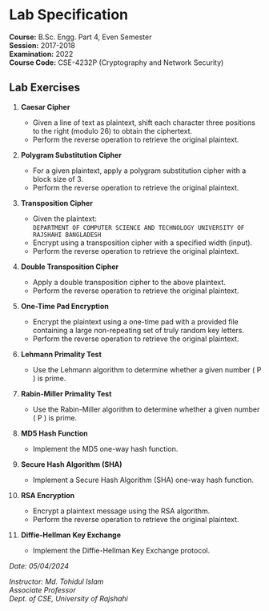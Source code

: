 # Lab Specification

**Course:** B.Sc. Engg. Part 4, Even Semester  
**Session:** 2017-2018  
**Examination:** 2022  
**Course Code:** CSE-4232P (Cryptography and Network Security)

## Lab Exercises

1. **Caesar Cipher**
   - Given a line of text as plaintext, shift each character three positions to the right (modulo 26) to obtain the ciphertext.
   - Perform the reverse operation to retrieve the original plaintext.

2. **Polygram Substitution Cipher**
   - For a given plaintext, apply a polygram substitution cipher with a block size of 3.
   - Perform the reverse operation to retrieve the original plaintext.

3. **Transposition Cipher**
   - Given the plaintext:  
     `DEPARTMENT OF COMPUTER SCIENCE AND TECHNOLOGY UNIVERSITY OF RAJSHAHI BANGLADESH`
   - Encrypt using a transposition cipher with a specified width (input).
   - Perform the reverse operation to retrieve the original plaintext.

4. **Double Transposition Cipher**
   - Apply a double transposition cipher to the above plaintext.
   - Perform the reverse operation to retrieve the original plaintext.

5. **One-Time Pad Encryption**
   - Encrypt the plaintext using a one-time pad with a provided file containing a large non-repeating set of truly random key letters.
   - Perform the reverse operation to retrieve the original plaintext.

6. **Lehmann Primality Test**
   - Use the Lehmann algorithm to determine whether a given number \( P \) is prime.

7. **Rabin-Miller Primality Test**
   - Use the Rabin-Miller algorithm to determine whether a given number \( P \) is prime.

8. **MD5 Hash Function**
   - Implement the MD5 one-way hash function.

9. **Secure Hash Algorithm (SHA)**
   - Implement a Secure Hash Algorithm (SHA) one-way hash function.

10. **RSA Encryption**
    - Encrypt a plaintext message using the RSA algorithm.
    - Perform the reverse operation to retrieve the original plaintext.

11. **Diffie-Hellman Key Exchange**
    - Implement the Diffie-Hellman Key Exchange protocol.

*Date: 05/04/2024*

*Instructor: Md. Tohidul Islam*  
*Associate Professor*  
*Dept. of CSE, University of Rajshahi*

